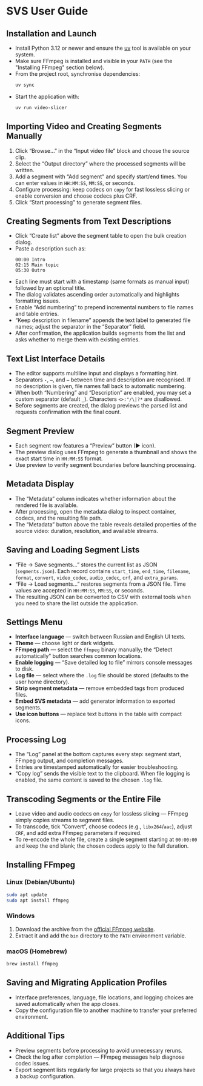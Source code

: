 # SVS User Guide

## Installation and Launch
- Install Python 3.12 or newer and ensure the [uv](https://github.com/astral-sh/uv) tool is available on your system.
- Make sure FFmpeg is installed and visible in your `PATH` (see the "Installing FFmpeg" section below).
- From the project root, synchronise dependencies:
  ```bash
  uv sync
  ```
- Start the application with:
  ```bash
  uv run video-slicer
  ```

## Importing Video and Creating Segments Manually
1. Click “Browse…” in the “Input video file” block and choose the source clip.
2. Select the “Output directory” where the processed segments will be written.
3. Add a segment with “Add segment” and specify start/end times. You can enter values in `HH:MM:SS`, `MM:SS`, or seconds.
4. Configure processing: keep codecs on `copy` for fast lossless slicing or enable conversion and choose codecs plus CRF.
5. Click “Start processing” to generate segment files.

## Creating Segments from Text Descriptions
- Click “Create list” above the segment table to open the bulk creation dialog.
- Paste a description such as:
  ```
  00:00 Intro
  02:15 Main topic
  05:30 Outro
  ```
- Each line must start with a timestamp (same formats as manual input) followed by an optional title.
- The dialog validates ascending order automatically and highlights formatting issues.
- Enable “Add numbering” to prepend incremental numbers to file names and table entries.
- “Keep description in filename” appends the text label to generated file names; adjust the separator in the “Separator” field.
- After confirmation, the application builds segments from the list and asks whether to merge them with existing entries.

## Text List Interface Details
- The editor supports multiline input and displays a formatting hint.
- Separators `-`, `–`, and `—` between time and description are recognised. If no description is given, file names fall back to automatic numbering.
- When both “Numbering” and “Description” are enabled, you may set a custom separator (default `_`). Characters `<>:"/\|?*` are disallowed.
- Before segments are created, the dialog previews the parsed list and requests confirmation with the final count.

## Segment Preview
- Each segment row features a “Preview” button (▶ icon).
- The preview dialog uses FFmpeg to generate a thumbnail and shows the exact start time in `HH:MM:SS` format.
- Use preview to verify segment boundaries before launching processing.

## Metadata Display
- The “Metadata” column indicates whether information about the rendered file is available.
- After processing, open the metadata dialog to inspect container, codecs, and the resulting file path.
- The “Metadata” button above the table reveals detailed properties of the source video: duration, resolution, and available streams.

## Saving and Loading Segment Lists
- “File → Save segments…” stores the current list as JSON (`segments.json`). Each record contains `start_time`, `end_time`, `filename`, `format`, `convert`, `video_codec`, `audio_codec`, `crf`, and `extra_params`.
- “File → Load segments…” restores segments from a JSON file. Time values are accepted in `HH:MM:SS`, `MM:SS`, or seconds.
- The resulting JSON can be converted to CSV with external tools when you need to share the list outside the application.

## Settings Menu
- **Interface language** — switch between Russian and English UI texts.
- **Theme** — choose light or dark widgets.
- **FFmpeg path** — select the `ffmpeg` binary manually; the “Detect automatically” button searches common locations.
- **Enable logging** — “Save detailed log to file” mirrors console messages to disk.
- **Log file** — select where the `.log` file should be stored (defaults to the user home directory).
- **Strip segment metadata** — remove embedded tags from produced files.
- **Embed SVS metadata** — add generator information to exported segments.
- **Use icon buttons** — replace text buttons in the table with compact icons.

## Processing Log
- The “Log” panel at the bottom captures every step: segment start, FFmpeg output, and completion messages.
- Entries are timestamped automatically for easier troubleshooting.
- “Copy log” sends the visible text to the clipboard. When file logging is enabled, the same content is saved to the chosen `.log` file.

## Transcoding Segments or the Entire File
- Leave video and audio codecs on `copy` for lossless slicing — FFmpeg simply copies streams to segment files.
- To transcode, tick “Convert”, choose codecs (e.g., `libx264`/`aac`), adjust `CRF`, and add extra FFmpeg parameters if required.
- To re-encode the whole file, create a single segment starting at `00:00:00` and keep the end blank; the chosen codecs apply to the full duration.

## Installing FFmpeg
### Linux (Debian/Ubuntu)
```bash
sudo apt update
sudo apt install ffmpeg
```

### Windows
1. Download the archive from the [official FFmpeg website](https://ffmpeg.org/download.html).
2. Extract it and add the `bin` directory to the `PATH` environment variable.

### macOS (Homebrew)
```bash
brew install ffmpeg
```

## Saving and Migrating Application Profiles
- Interface preferences, language, file locations, and logging choices are saved automatically when the app closes.
- Copy the configuration file to another machine to transfer your preferred environment.

## Additional Tips
- Preview segments before processing to avoid unnecessary reruns.
- Check the log after completion — FFmpeg messages help diagnose codec issues.
- Export segment lists regularly for large projects so that you always have a backup configuration.
